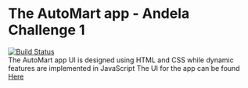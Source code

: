 # The AutoMart app - Andela Challenge 1
[![Build Status](https://travis-ci.org/travis-ci/AutoMart.svg?branch=travis-ui)](https://travis-ci.org/travis-ci/AutoMart) \
The AutoMart app UI is designed using HTML and CSS while dynamic features are implemented in JavaScript
The UI for the app can be found [Here](https://kingsley-einstein.github.io/AutoMart/UI/views)
